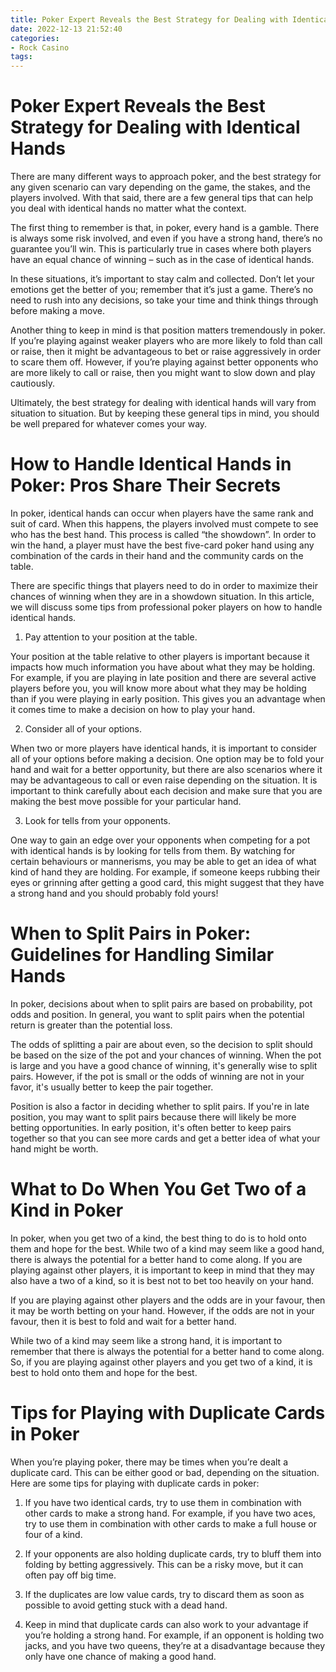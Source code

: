 ```yaml
---
title: Poker Expert Reveals the Best Strategy for Dealing with Identical Hands 
date: 2022-12-13 21:52:40
categories:
- Rock Casino
tags:
---
```



#  Poker Expert Reveals the Best Strategy for Dealing with Identical Hands 

There are many different ways to approach poker, and the best strategy for any given scenario can vary depending on the game, the stakes, and the players involved. With that said, there are a few general tips that can help you deal with identical hands no matter what the context.

The first thing to remember is that, in poker, every hand is a gamble. There is always some risk involved, and even if you have a strong hand, there’s no guarantee you’ll win. This is particularly true in cases where both players have an equal chance of winning – such as in the case of identical hands.

In these situations, it’s important to stay calm and collected. Don’t let your emotions get the better of you; remember that it’s just a game. There’s no need to rush into any decisions, so take your time and think things through before making a move.

Another thing to keep in mind is that position matters tremendously in poker. If you’re playing against weaker players who are more likely to fold than call or raise, then it might be advantageous to bet or raise aggressively in order to scare them off. However, if you’re playing against better opponents who are more likely to call or raise, then you might want to slow down and play cautiously.

Ultimately, the best strategy for dealing with identical hands will vary from situation to situation. But by keeping these general tips in mind, you should be well prepared for whatever comes your way.

#  How to Handle Identical Hands in Poker: Pros Share Their Secrets 

In poker, identical hands can occur when players have the same rank and suit of card. When this happens, the players involved must compete to see who has the best hand. This process is called “the showdown”. In order to win the hand, a player must have the best five-card poker hand using any combination of the cards in their hand and the community cards on the table.

There are specific things that players need to do in order to maximize their chances of winning when they are in a showdown situation. In this article, we will discuss some tips from professional poker players on how to handle identical hands.

1. Pay attention to your position at the table.

Your position at the table relative to other players is important because it impacts how much information you have about what they may be holding. For example, if you are playing in late position and there are several active players before you, you will know more about what they may be holding than if you were playing in early position. This gives you an advantage when it comes time to make a decision on how to play your hand.

2. Consider all of your options.

When two or more players have identical hands, it is important to consider all of your options before making a decision. One option may be to fold your hand and wait for a better opportunity, but there are also scenarios where it may be advantageous to call or even raise depending on the situation. It is important to think carefully about each decision and make sure that you are making the best move possible for your particular hand.

3. Look for tells from your opponents.

One way to gain an edge over your opponents when competing for a pot with identical hands is by looking for tells from them. By watching for certain behaviours or mannerisms, you may be able to get an idea of what kind of hand they are holding. For example, if someone keeps rubbing their eyes or grinning after getting a good card, this might suggest that they have a strong hand and you should probably fold yours!

#  When to Split Pairs in Poker: Guidelines for Handling Similar Hands 

In poker, decisions about when to split pairs are based on probability, pot odds and position. In general, you want to split pairs when the potential return is greater than the potential loss.

The odds of splitting a pair are about even, so the decision to split should be based on the size of the pot and your chances of winning. When the pot is large and you have a good chance of winning, it's generally wise to split pairs. However, if the pot is small or the odds of winning are not in your favor, it's usually better to keep the pair together.

Position is also a factor in deciding whether to split pairs. If you're in late position, you may want to split pairs because there will likely be more betting opportunities. In early position, it's often better to keep pairs together so that you can see more cards and get a better idea of what your hand might be worth.

#  What to Do When You Get Two of a Kind in Poker 

In poker, when you get two of a kind, the best thing to do is to hold onto them and hope for the best. While two of a kind may seem like a good hand, there is always the potential for a better hand to come along. If you are playing against other players, it is important to keep in mind that they may also have a two of a kind, so it is best not to bet too heavily on your hand.

If you are playing against other players and the odds are in your favour, then it may be worth betting on your hand. However, if the odds are not in your favour, then it is best to fold and wait for a better hand.

While two of a kind may seem like a strong hand, it is important to remember that there is always the potential for a better hand to come along. So, if you are playing against other players and you get two of a kind, it is best to hold onto them and hope for the best.

#  Tips for Playing with Duplicate Cards in Poker

When you’re playing poker, there may be times when you’re dealt a duplicate card. This can be either good or bad, depending on the situation. Here are some tips for playing with duplicate cards in poker:

1. If you have two identical cards, try to use them in combination with other cards to make a strong hand. For example, if you have two aces, try to use them in combination with other cards to make a full house or four of a kind.

2. If your opponents are also holding duplicate cards, try to bluff them into folding by betting aggressively. This can be a risky move, but it can often pay off big time.

3. If the duplicates are low value cards, try to discard them as soon as possible to avoid getting stuck with a dead hand.

4. Keep in mind that duplicate cards can also work to your advantage if you’re holding a strong hand. For example, if an opponent is holding two jacks, and you have two queens, they’re at a disadvantage because they only have one chance of making a good hand.